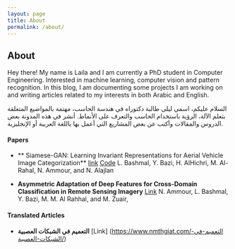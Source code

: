 ```yaml
---
layout: page
title: About
permalink: /about/
---
```


## About

Hey there! My name is Laila and I am currently a PhD student in Computer Engineering. Interested in machine learning, computer vision and pattern recognition. 
In this blog, I am documenting some projects I am working on and writing  articles related to my interests in both Arabic and English.

السلام عليكم، اسمي ليلى طالبة دكتوراه في هندسة الحاسب، مهتمة بالمواضيع المتعلقة بتعلم الآلة، الرؤية باستخدام الحاسب والتعرف على الأنماط. أنشر في هذه المدونة بعض الدروس والمقالات وأكتب عن بعض المشاريع التي أعمل بها باللغة العربية أو الإنجليزية.

#### Papers

- ** Siamese-GAN: Learning Invariant Representations for Aerial Vehicle Image Categorization** [link](http://www.mdpi.com/2072-4292/10/2/351/htm) [Code](https://github.com/LailaMB/Siamese-GANs)
L. Bashmal, Y. Bazi, H. AlHichri, M. Al-Rahal, N. Ammour, and N. Alajlan

- **Asymmetric Adaptation of Deep Features for Cross-Domain Classification in Remote Sensing Imagery** [Link](https://ieeexplore.ieee.org/document/8291513/)
N. Ammour, L. Bashmal, Y. Bazi, M. M. Al Rahhal, and M. Zuair,

#### Translated Articles

- **التعميم في الشبكات العصبية** [Link] (https://www.nmthgiat.com/التعميم-في-الشبكات-العصبية/)
